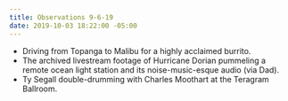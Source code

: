 ```yaml
---
title: Observations 9-6-19
date: 2019-10-03 18:22:00 -05:00
---
```


- Driving from Topanga to Malibu for a highly acclaimed burrito.
- The archived livestream footage of Hurricane Dorian pummeling a remote ocean light station and its noise-music-esque audio (via Dad).
- Ty Segall double-drumming with Charles Moothart at the Teragram Ballroom.
